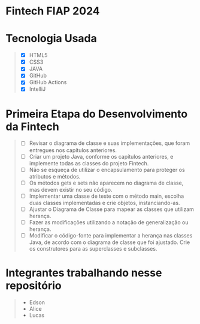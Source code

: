 # Fintech FIAP 2024 

# Tecnologia Usada
> - [x] HTML5
> - [x] CSS3
> - [x] JAVA
> - [x] GitHub
> - [x] GitHub Actions
> - [x] IntelliJ

# Primeira Etapa do Desenvolvimento da Fintech 

> - [ ] Revisar o diagrama de classe e suas implementações, que foram entregues nos capítulos anteriores.
> - [ ] Criar um projeto Java, conforme os capítulos anteriores, e implemente todas as classes do projeto Fintech.
> - [ ] Não se esqueça de utilizar o encapsulamento para proteger os atributos e métodos.
> - [ ] Os métodos gets e sets não aparecem no diagrama de classe, mas devem existir no seu código.
> - [ ] Implementar uma classe de teste com o método main, escolha duas classes implementadas e crie objetos, instanciando-as.
> - [ ] Ajustar o Diagrama de Classe para mapear as classes que utilizam herança.
> - [ ] Fazer as modificações utilizando a notação de generalização ou herança.
> - [ ] Modificar o código-fonte para implementar a herança nas classes Java, de acordo com o diagrama de classe que foi ajustado. Crie os construtores para as superclasses e subclasses.

# Integrantes trabalhando nesse repositório

> - Edson
> - Alice
> - Lucas 

